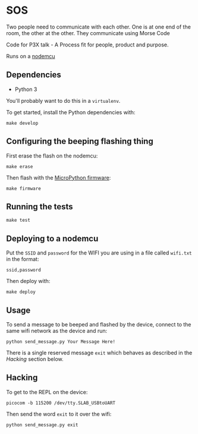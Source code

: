 # SOS

Two people need to communicate with each other.  One is at one end of the room, the other at the other.  They communicate using Morse Code

Code for P3X talk - A Process fit for people, product and purpose.

Runs on a [nodemcu](http://nodemcu.com/index_en.html)

## Dependencies

* Python 3

You'll probably want to do this in a `virtualenv`.

To get started, install the Python dependencies with:

	make develop

## Configuring the beeping flashing thing

First erase the flash on the nodemcu:

	make erase

Then flash with the [MicroPython firmware](https://docs.micropython.org/en/latest/esp8266/esp8266/tutorial/intro.html#getting-the-firmware):

	make firmware
	
## Running the tests

	make test

## Deploying to a nodemcu

Put the `SSID` and `password` for the WIFI you are using in a file called `wifi.txt` in the format:

	ssid,password

Then deploy with:

	make deploy 

## Usage

To send a message to be beeped and flashed by the device, connect to the same wifi network as the device and run:

	python send_message.py Your Message Here!

There is a single reserved message `exit` which behaves as described in the *Hacking* section below.

## Hacking

To get to the REPL on the device:

	picocom -b 115200 /dev/tty.SLAB_USBtoUART

Then send the word `exit` to it over the wifi:

	python send_message.py exit
